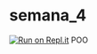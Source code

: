 # semana_4
[![Run on Repl.it](https://repl.it/badge/github/ximenaguzis/semana_4)](https://repl.it/github/ximenaguzis/semana_4)
POO
